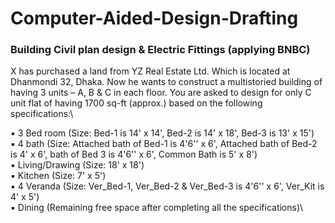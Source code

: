 # Computer-Aided-Design-Drafting

### Building Civil plan design & Electric Fittings (applying BNBC)
X has purchased a land from YZ Real Estate Ltd. Which is located at Dhanmondi 32, Dhaka. Now he wants to construct a multistoried building of having 3 units – A, B &
C in each floor. You are asked to design for only C unit flat of having 1700 sq-ft (approx.) based on the following specifications:\

▪ 3 Bed room (Size: Bed-1 is 14' x 14', Bed-2 is 14' x 18', Bed-3 is 13' x 15')\
▪ 4 bath (Size: Attached bath of Bed-1 is 4'6'' x 6', Attached bath of Bed-2 is 4' x 6', bath of Bed 3 is 4'6'' x 6', Common Bath is 5' x 8')\
▪ Living/Drawing (Size: 18' x 18')\
▪ Kitchen (Size: 7' x 5')\
▪ 4 Veranda (Size: Ver_Bed-1, Ver_Bed-2 & Ver_Bed-3 is 4'6'' x 6', Ver_Kit is 4' x 5')\
▪ Dining (Remaining free space after completing all the specifications)\

